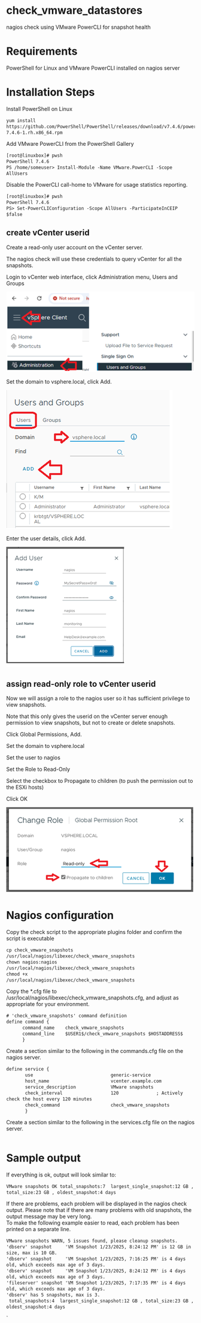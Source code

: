 # check_vmware_datastores
nagios check using VMware PowerCLI for snapshot health

# Requirements
PowerShell for Linux and VMware PowerCLI installed on nagios server

# Installation Steps

Install PowerShell on Linux
```
yum install https://github.com/PowerShell/PowerShell/releases/download/v7.4.6/powershell-7.4.6-1.rh.x86_64.rpm
```

Add VMware PowerCLI from the PowerShell Gallery
```
[root@linuxbox]# pwsh
PowerShell 7.4.6
PS /home/someuser> Install-Module -Name VMware.PowerCLI -Scope AllUsers
```

Disable the PowerCLI call-home to VMware for usage statistics reporting.
```
[root@linuxbox]# pwsh
PowerShell 7.4.6
PS> Set-PowerCLIConfiguration -Scope AllUsers -ParticipateInCEIP $false
```

## create vCenter userid

Create a read-only user account on the vCenter server.  

The nagios check will use these credentials to query vCenter for all the snapshots.

Login to vCenter web interface, click Administration menu, Users and Groups

<img src=images/adminmenu.png>


Set the domain to vsphere.local, click Add.

<img src=images/usersandgroups.png>


Enter the user details, click Add.

<img src=images/userdetails.png>

## assign read-only role to vCenter userid
Now we will assign a role to the nagios user so it has sufficient privilege to view snapshots.

Note that this only gives the userid on the vCenter server enough permission to view snapshots, but not to create or delete snapshots.

Click Global Permissions, Add.

Set the domain to vsphere.local

Set the user to nagios

Set the Role to Read-Only

Select the checkbox to Propagate to children  (to push the permission out to the ESXi hosts)

Click OK

<img src=images/changerole.png>


# Nagios configuration

Copy the check script to the appropriate plugins folder and confirm the script is executable
```
cp check_vmware_snapshots /usr/local/nagios/libexec/check_vmware_snapshots
chown nagios:nagios       /usr/local/nagios/libexec/check_vmware_snapshots
chmod +x                  /usr/local/nagios/libexec/check_vmware_snapshots
```


Copy the *.cfg file to /usr/local/nagios/libexec/check_vmware_snapshots.cfg, and adjust as appropriate for your environment.
```
# 'check_vmware_snapshots' command definition
define command {
      command_name    check_vmware_snapshots
      command_line    $USER1$/check_vmware_snapshots $HOSTADDRESS$
      }
```

Create a section similar to the following in the commands.cfg file on the nagios server.
```
define service {
       use                             generic-service
       host_name                       vcenter.example.com
       service_description             VMware snapshots
       check_interval                  120              ; Actively check the host every 120 minutes
       check_command                   check_vmware_snapshots
       }
```

Create a section similar to the following in the services.cfg file on the nagios server.
```
```



# Sample output

If everything is ok, output will look similar to:
```
VMware snapshots OK total_snapshots:7  largest_single_snapshot:12 GB , total_size:23 GB , oldest_snapshot:4 days
```

If there are problems, each problem will be displayed in the nagios check output.
Please note that if there are many problems with old snapshots, the output message may be very long.  
To make the following example easier to read, each problem has been printed on a separate line.
```
VMware snapshots WARN, 5 issues found, please cleanup snapshots.   
'dbserv' snapshot     'VM Snapshot 1/23/2025, 8:24:12 PM' is 12 GB in size, max is 10 GB. 
'dbserv' snapshot     'VM Snapshot 1/23/2025, 7:16:25 PM' is 4 days old, which exceeds max age of 3 days. 
'dbserv' snapshot     'VM Snapshot 1/23/2025, 8:24:12 PM' is 4 days old, which exceeds max age of 3 days. 
'fileserver' snapshot 'VM Snapshot 1/23/2025, 7:17:35 PM' is 4 days old, which exceeds max age of 3 days. 
'dbserv' has 5 snapshots, max is 3.
 total_snapshots:4  largest_single_snapshot:12 GB , total_size:23 GB , oldest_snapshot:4 days
```

`
